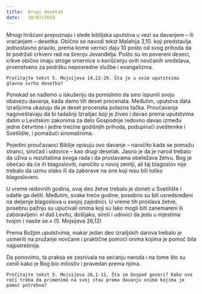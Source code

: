 ```yaml
---
title:  Drugi desetak
date:   10/07/2019
---
```


Mnogi hrišćani prepoznaju i slede biblijska uputstva u vezi sa davanjem – ili vraćanjem – desetka. Obično se navodi tekst Malahija 3,10. koji predstavlja jednostavno pravilo, prema kome vernici daju 10 posto od svog prihoda da bi podržali crkveni rad na širenju Jevanđelja. Pošto su im povereni deseci, crkve obično imaju stroge smernice o korišćenju ovih novčanih sredstava, prvenstveno za podršku neposredne službe i evangelizma.

`Pročitajte tekst 5. Mojsijeva 14,22-29. Šta je u ovim uputstvima glavna svrha desetka?`

Ponekad se nađemo u iskušenju da pomislimo da smo ispunili svoju obavezu davanja, kada damo tih deset procenata. Međutim, uputstva data Izrailjcima ukazuju da je deset procenata polazna tačka. Proučavanja nagoveštavaju da bi tadašnji Izrailjac koji je živeo i davao prema uputstvima datim u Levitskim zakonima za delo Gospodnje redovno davao između jedne četvrtine i jedne trećine godišnjih prihoda, podupirući sveštenike i Svetilište, i pomažući siromašnima.

Pojedini proučavaoci Biblije opisuju ovo davanje – naročito kada se pomažu stranci, siročad i udovice – kao drugi desetak. Jasno je da je narod trebalo da uživa u rezultatima svoga rada i da proslavama obeležava žetvu. Bog je obećao da će ih blagosloviti, naročito u novoj zemlji, ali taj blagoslov nije trebalo da uzmu olako ili da zaborave na one koji nisu bili toliko blagosloveni.

U vreme redovnih godina, ovaj deo žetve trebalo je doneti u Svetilište i odatle ga deliti. Međutim, svake treće godine, posebno su bili usredsređeni na deljenje blagoslova u svojoj zajednici. U vreme tih proslava žetve, posebnu pažnju su upućivali onima koji su lako mogli biti zanemareni ili zaboravljeni: »I daš Levitu, došljaku, siroti i udovici da jedu u mjestima tvojim i nasite se.« (5. Mojsijeva 26,12)

Prema Božjim uputstvima, makar jedan deo izrailjskih darova trebalo je usmeriti na pružanje novčane i praktične pomoći onima kojima je pomoć bila najpotrebnija.

Da ponovimo, ta praksa se zasnivala na sećanju naroda i na tome što su cenili kako je Bog bio milo­stiv i pravedan prema njima.

`Pročitajte tekst 5. Mojsijeva 26,1-11. Šta im Gospod govori? Kako ove reči treba da primenimo na svoj stav prema davanju onima kojima je pomoć potrebna?`
